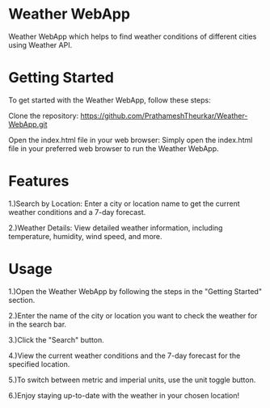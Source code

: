# Weather WebApp

Weather WebApp which helps to find weather conditions of different cities using Weather API.

# Getting Started
To get started with the Weather WebApp, follow these steps:

Clone the repository: https://github.com/PrathameshTheurkar/Weather-WebApp.git

Open the index.html file in your web browser:
Simply open the index.html file in your preferred web browser to run the Weather WebApp.

# Features
1.)Search by Location: Enter a city or location name to get the current weather conditions and a 7-day forecast.

2.)Weather Details: View detailed weather information, including temperature, humidity, wind speed, and more.

# Usage
1.)Open the Weather WebApp by following the steps in the "Getting Started" section.

2.)Enter the name of the city or location you want to check the weather for in the search bar.

3.)Click the "Search" button.

4.)View the current weather conditions and the 7-day forecast for the specified location.

5.)To switch between metric and imperial units, use the unit toggle button.

6.)Enjoy staying up-to-date with the weather in your chosen location!
